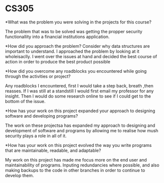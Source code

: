 # CS305
*What was the problem you were solving in the projects for this course?

The problem that was to be solved was getting the propper security functionallity into a financial institutions application. 

*How did you approach the problem? Consider why data structures are important to understand.
I approached the problem by looking at it wholeisaclly. I went over the issues at hand and decided the best course of action in order to produce the best product possible

*How did you overcome any roadblocks you encountered while going through the activities or project?

Any roadblocks I encountered, first I would take a step back, breath ,then reasses. If I was still at a standstill I would first email my professor for any insight. Then I would do some research online to see if I could get to the bottom of the issue. 

*How has your work on this project expanded your approach to designing software and developing programs?

The work on these projectsa has expanded my approach to designing and development of software and programs by allowing me to realise how mush security plays a role in all of it. 

*How has your work on this project evolved the way you write programs that are maintainable, readable, and adaptable?

My work on this project has made me focus more on the end user and maintainability of programs. Inputing redundancies where possible, and also making backups to the code in other branches in order to continue to develop them. 
